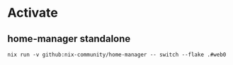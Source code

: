 # Activate 
## home-manager standalone
`nix run -v github:nix-community/home-manager -- switch --flake .#web0`
